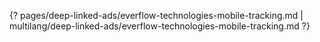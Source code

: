 {? pages/deep-linked-ads/everflow-technologies-mobile-tracking.md | multilang/deep-linked-ads/everflow-technologies-mobile-tracking.md ?}
